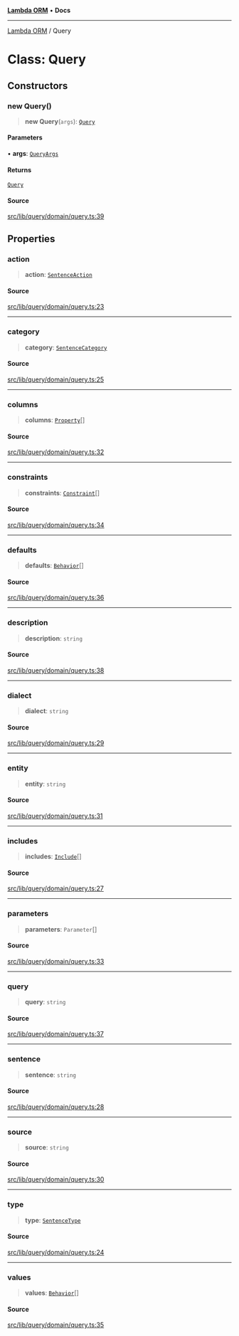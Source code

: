 [**Lambda ORM**](../README.md) • **Docs**

***

[Lambda ORM](../README.md) / Query

# Class: Query

## Constructors

### new Query()

> **new Query**(`args`): [`Query`](Query.md)

#### Parameters

• **args**: [`QueryArgs`](../interfaces/QueryArgs.md)

#### Returns

[`Query`](Query.md)

#### Source

[src/lib/query/domain/query.ts:39](https://github.com/lambda-orm/lambdaorm/blob/b641a316566df55ad8177b62e40fe267b1442b03/src/lib/query/domain/query.ts#L39)

## Properties

### action

> **action**: [`SentenceAction`](../enumerations/SentenceAction.md)

#### Source

[src/lib/query/domain/query.ts:23](https://github.com/lambda-orm/lambdaorm/blob/b641a316566df55ad8177b62e40fe267b1442b03/src/lib/query/domain/query.ts#L23)

***

### category

> **category**: [`SentenceCategory`](../enumerations/SentenceCategory.md)

#### Source

[src/lib/query/domain/query.ts:25](https://github.com/lambda-orm/lambdaorm/blob/b641a316566df55ad8177b62e40fe267b1442b03/src/lib/query/domain/query.ts#L25)

***

### columns

> **columns**: [`Property`](../interfaces/Property.md)[]

#### Source

[src/lib/query/domain/query.ts:32](https://github.com/lambda-orm/lambdaorm/blob/b641a316566df55ad8177b62e40fe267b1442b03/src/lib/query/domain/query.ts#L32)

***

### constraints

> **constraints**: [`Constraint`](../interfaces/Constraint.md)[]

#### Source

[src/lib/query/domain/query.ts:34](https://github.com/lambda-orm/lambdaorm/blob/b641a316566df55ad8177b62e40fe267b1442b03/src/lib/query/domain/query.ts#L34)

***

### defaults

> **defaults**: [`Behavior`](../interfaces/Behavior.md)[]

#### Source

[src/lib/query/domain/query.ts:36](https://github.com/lambda-orm/lambdaorm/blob/b641a316566df55ad8177b62e40fe267b1442b03/src/lib/query/domain/query.ts#L36)

***

### description

> **description**: `string`

#### Source

[src/lib/query/domain/query.ts:38](https://github.com/lambda-orm/lambdaorm/blob/b641a316566df55ad8177b62e40fe267b1442b03/src/lib/query/domain/query.ts#L38)

***

### dialect

> **dialect**: `string`

#### Source

[src/lib/query/domain/query.ts:29](https://github.com/lambda-orm/lambdaorm/blob/b641a316566df55ad8177b62e40fe267b1442b03/src/lib/query/domain/query.ts#L29)

***

### entity

> **entity**: `string`

#### Source

[src/lib/query/domain/query.ts:31](https://github.com/lambda-orm/lambdaorm/blob/b641a316566df55ad8177b62e40fe267b1442b03/src/lib/query/domain/query.ts#L31)

***

### includes

> **includes**: [`Include`](Include.md)[]

#### Source

[src/lib/query/domain/query.ts:27](https://github.com/lambda-orm/lambdaorm/blob/b641a316566df55ad8177b62e40fe267b1442b03/src/lib/query/domain/query.ts#L27)

***

### parameters

> **parameters**: `Parameter`[]

#### Source

[src/lib/query/domain/query.ts:33](https://github.com/lambda-orm/lambdaorm/blob/b641a316566df55ad8177b62e40fe267b1442b03/src/lib/query/domain/query.ts#L33)

***

### query

> **query**: `string`

#### Source

[src/lib/query/domain/query.ts:37](https://github.com/lambda-orm/lambdaorm/blob/b641a316566df55ad8177b62e40fe267b1442b03/src/lib/query/domain/query.ts#L37)

***

### sentence

> **sentence**: `string`

#### Source

[src/lib/query/domain/query.ts:28](https://github.com/lambda-orm/lambdaorm/blob/b641a316566df55ad8177b62e40fe267b1442b03/src/lib/query/domain/query.ts#L28)

***

### source

> **source**: `string`

#### Source

[src/lib/query/domain/query.ts:30](https://github.com/lambda-orm/lambdaorm/blob/b641a316566df55ad8177b62e40fe267b1442b03/src/lib/query/domain/query.ts#L30)

***

### type

> **type**: [`SentenceType`](../enumerations/SentenceType.md)

#### Source

[src/lib/query/domain/query.ts:24](https://github.com/lambda-orm/lambdaorm/blob/b641a316566df55ad8177b62e40fe267b1442b03/src/lib/query/domain/query.ts#L24)

***

### values

> **values**: [`Behavior`](../interfaces/Behavior.md)[]

#### Source

[src/lib/query/domain/query.ts:35](https://github.com/lambda-orm/lambdaorm/blob/b641a316566df55ad8177b62e40fe267b1442b03/src/lib/query/domain/query.ts#L35)
